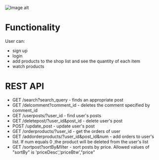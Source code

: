 ![Image alt](https://github.com/ValValeria/Angular_Python/raw/master/tempsnip.png)

# Functionality
User can:
* sign up
* login
* add products to the shop list and see the quantity of each item
* watch products

# REST API 
* GET /search?search_query - finds an appropriate post
* GET /delcomment?comment_id - deletes the comment specified by comment_id
* GET /userposts/?user_id - find user's posts
* GET /deletepost/?user_id&post_id - delete user's post
* POST /update_post - update user's post
* GET /orderproducts/?user_id - get the orders of  user
* GET /addorderproducts/?user_id&post_id&num - add  orders to  user's list. If num equals 0 ,the product will be deleted from the user's list 
* GET /sortpost?sortBy&filter - sort posts by price. Allowed values of "sortBy" is 'priceDesc','priceBtw',"price"
   

